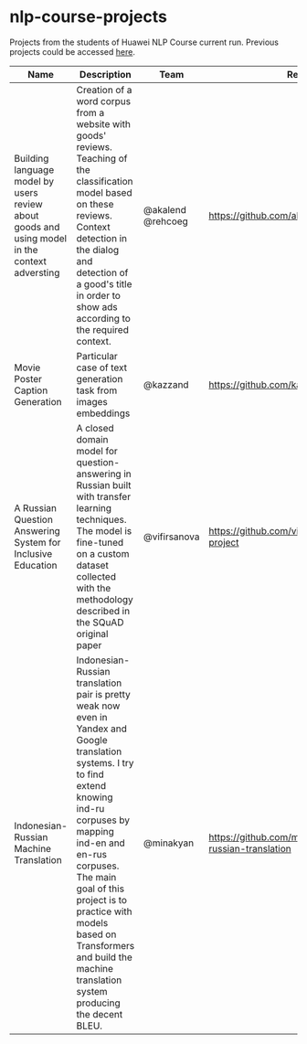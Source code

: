 # nlp-course-projects
Projects from the students of Huawei NLP Course current run. Previous projects could be accessed [here](./prev).


|Name|Description|Team|Repository|
|----|-----------|----|----------|
|Building language model by users review about goods and using model in the context adversting|Creation of a word corpus from a website with goods' reviews. Teaching of the classification model based on these reviews. Context detection in the dialog and detection of a good's title in order to show ads according to the required context.|@akalend @rehcoeg|https://github.com/akalend/mobile_nlp_analisys|
|Movie Poster Caption Generation|Particular case of text generation task from images embeddings|@kazzand|https://github.com/kazzand/huaweiproject|
|A Russian Question Answering System for Inclusive Education|A closed domain model for question-answering in Russian built with transfer learning techniques. The model is fine-tuned on a custom dataset collected with the methodology described in the SQuAD original paper|@vifirsanova|https://github.com/vifirsanova/nlp-huawei-project|
|Indonesian-Russian Machine Translation|Indonesian-Russian translation pair is pretty weak now even in Yandex and Google translation systems. I try to find extend knowing ind-ru corpuses by mapping ind-en and en-rus corpuses. The main goal of this project is to practice with models based on Transformers and build the machine translation system producing the decent BLEU.|@minakyan|https://github.com/minakovaa/indonesian-russian-translation|


